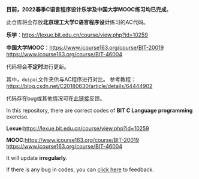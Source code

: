 **目前，2022春季C语言程序设计乐学及中国大学MOOC练习均已完成**。

此仓库将会存放**北京理工大学C语言程序设计**练习的AC代码。

**乐学**：https://lexue.bit.edu.cn/course/view.php?id=10259

**中国大学MOOC**：https://www.icourse163.org/course/BIT-20019 https://www.icourse163.org/course/BIT-46004

代码将会**不定时**进行更新。

其中，`duipai`文件夹供与AC程序进行对比。
参考教程：https://blog.csdn.net/C20180630/article/details/64444902

代码存在bug或其他情况可在[此链接](https://gitee.com/XiaoZheng2003/lexue_code/issues/new)反馈。

In this repository, there are correct codes of **BIT C Language programming** exercise.

**Lexue**:https://lexue.bit.edu.cn/course/view.php?id=10259

**MOOC**:https://www.icourse163.org/course/BIT-20019 https://www.icourse163.org/course/BIT-46004

It will update **irregularly**.

If there is any bug in codes, you can [click here](https://gitee.com/XiaoZheng2003/lexue_code/issues/new) to feedback.

